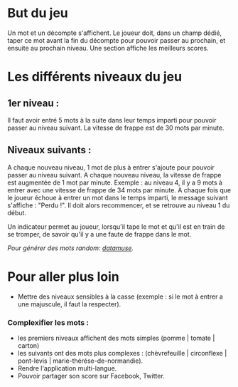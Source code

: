 # But du jeu

Un mot et un décompte s'affichent. Le joueur doit, dans un champ dédié, taper ce mot avant la fin du décompte pour pouvoir passer au prochain, et ensuite au prochain niveau.
Une section affiche les meilleurs scores.
# Les différents niveaux du jeu

## 1er niveau :
Il faut avoir entré 5 mots à la suite dans leur temps imparti pour pouvoir passer au niveau suivant.
La vitesse de frappe est de 30 mots par minute.
## Niveaux suivants :
A chaque nouveau niveau, 1 mot de plus à entrer s'ajoute pour pouvoir passer au niveau suivant.
A chaque nouveau niveau, la vitesse de frappe est augmentée de 1 mot par minute.
Exemple : au niveau 4, il y a 9 mots à entrer avec une vitesse de frappe de 34 mots par minute.
A chaque fois que le joueur échoue à entrer un mot dans le temps imparti, le message suivant s'affiche : "Perdu !". Il doit alors recommencer, et se retrouve au niveau 1 du début.

Un indicateur permet au joueur, lorsqu'il tape le mot et qu'il est en train de se tromper, de savoir qu'il y a une faute de frappe dans le mot.


*Pour générer des mots random: [datamuse](https://www.datamuse.com/).*


# Pour aller plus loin
- Mettre des niveaux sensibles à la casse (exemple : si le mot à entrer a une majuscule, il faut la respecter).
### Complexifier les mots :
- les premiers niveaux affichent des mots simples (pomme | tomate | carton)
- les suivants ont des mots plus complexes : (chèvrefeuille | circonflexe | pont-levis | marie-thérése-de-normandie).
- Rendre l'application multi-langue.
- Pouvoir partager son score sur Facebook, Twitter.